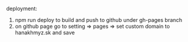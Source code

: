 deployment:

1. npm run deploy to build and push to github under gh-pages branch
2. on github page go to setting => pages => set custom domain to hanakhmyz.sk and save
